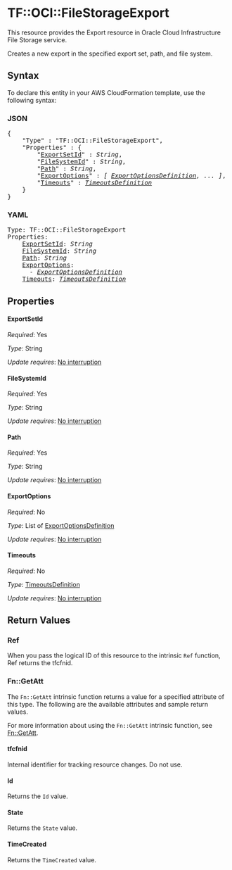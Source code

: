 # TF::OCI::FileStorageExport

This resource provides the Export resource in Oracle Cloud Infrastructure File Storage service.

Creates a new export in the specified export set, path, and
file system.

## Syntax

To declare this entity in your AWS CloudFormation template, use the following syntax:

### JSON

<pre>
{
    "Type" : "TF::OCI::FileStorageExport",
    "Properties" : {
        "<a href="#exportsetid" title="ExportSetId">ExportSetId</a>" : <i>String</i>,
        "<a href="#filesystemid" title="FileSystemId">FileSystemId</a>" : <i>String</i>,
        "<a href="#path" title="Path">Path</a>" : <i>String</i>,
        "<a href="#exportoptions" title="ExportOptions">ExportOptions</a>" : <i>[ <a href="exportoptionsdefinition.md">ExportOptionsDefinition</a>, ... ]</i>,
        "<a href="#timeouts" title="Timeouts">Timeouts</a>" : <i><a href="timeoutsdefinition.md">TimeoutsDefinition</a></i>
    }
}
</pre>

### YAML

<pre>
Type: TF::OCI::FileStorageExport
Properties:
    <a href="#exportsetid" title="ExportSetId">ExportSetId</a>: <i>String</i>
    <a href="#filesystemid" title="FileSystemId">FileSystemId</a>: <i>String</i>
    <a href="#path" title="Path">Path</a>: <i>String</i>
    <a href="#exportoptions" title="ExportOptions">ExportOptions</a>: <i>
      - <a href="exportoptionsdefinition.md">ExportOptionsDefinition</a></i>
    <a href="#timeouts" title="Timeouts">Timeouts</a>: <i><a href="timeoutsdefinition.md">TimeoutsDefinition</a></i>
</pre>

## Properties

#### ExportSetId

_Required_: Yes

_Type_: String

_Update requires_: [No interruption](https://docs.aws.amazon.com/AWSCloudFormation/latest/UserGuide/using-cfn-updating-stacks-update-behaviors.html#update-no-interrupt)

#### FileSystemId

_Required_: Yes

_Type_: String

_Update requires_: [No interruption](https://docs.aws.amazon.com/AWSCloudFormation/latest/UserGuide/using-cfn-updating-stacks-update-behaviors.html#update-no-interrupt)

#### Path

_Required_: Yes

_Type_: String

_Update requires_: [No interruption](https://docs.aws.amazon.com/AWSCloudFormation/latest/UserGuide/using-cfn-updating-stacks-update-behaviors.html#update-no-interrupt)

#### ExportOptions

_Required_: No

_Type_: List of <a href="exportoptionsdefinition.md">ExportOptionsDefinition</a>

_Update requires_: [No interruption](https://docs.aws.amazon.com/AWSCloudFormation/latest/UserGuide/using-cfn-updating-stacks-update-behaviors.html#update-no-interrupt)

#### Timeouts

_Required_: No

_Type_: <a href="timeoutsdefinition.md">TimeoutsDefinition</a>

_Update requires_: [No interruption](https://docs.aws.amazon.com/AWSCloudFormation/latest/UserGuide/using-cfn-updating-stacks-update-behaviors.html#update-no-interrupt)

## Return Values

### Ref

When you pass the logical ID of this resource to the intrinsic `Ref` function, Ref returns the tfcfnid.

### Fn::GetAtt

The `Fn::GetAtt` intrinsic function returns a value for a specified attribute of this type. The following are the available attributes and sample return values.

For more information about using the `Fn::GetAtt` intrinsic function, see [Fn::GetAtt](https://docs.aws.amazon.com/AWSCloudFormation/latest/UserGuide/intrinsic-function-reference-getatt.html).

#### tfcfnid

Internal identifier for tracking resource changes. Do not use.

#### Id

Returns the <code>Id</code> value.

#### State

Returns the <code>State</code> value.

#### TimeCreated

Returns the <code>TimeCreated</code> value.

